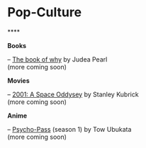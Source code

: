 # Pop-Culture

\*\*\*\*

**Books**

– [The book of why](https://www.goodreads.com/book/show/36204378-the-book-of-why?from_search=true&from_srp=true&qid=PjvAYUKMRB&rank=1) by Judea Pearl  
\(more coming soon\)



**Movies**

– [2001: A Space Oddysey](https://www.imdb.com/title/tt0062622/) by Stanley Kubrick  
\(more coming soon\)



**Anime**

– [Psycho-Pass](https://www.imdb.com/title/tt2379308/) \(season 1\) by Tow Ubukata  
\(more coming soon\)

